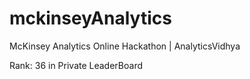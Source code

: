 # mckinseyAnalytics
 McKinsey Analytics Online Hackathon | AnalyticsVidhya
 
 Rank: 36 in Private LeaderBoard
